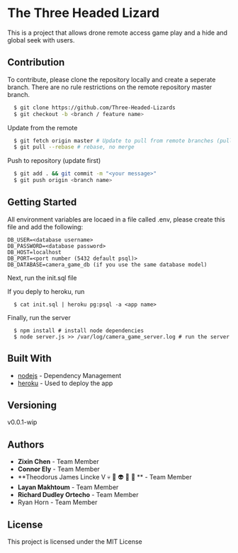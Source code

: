 # The Three Headed Lizard

This is a project that allows drone remote access game play and a hide and global seek with users.

## Contribution

To contribute, please clone the repository locally and create a seperate branch. There are no rule restrictions on the remote repository master branch.

```bash
  $ git clone https://github.com/Three-Headed-Lizards
  $ git checkout -b <branch / feature name>
```

Update from the remote
```bash
  $ git fetch origin master # Update to pull from remote branches (pull does this)
  $ git pull --rebase # rebase, no merge
```

Push to repository (update first)
```bash
  $ git add . && git commit -m "<your message>"
  $ git push origin <branch name>
```

## Getting Started

All environment variables are locaed in a file called .env, please create this file and add the following:

```
DB_USER=<database username>
DB_PASSWORD=<database password>
DB_HOST=localhost
DB_PORT=<port number (5432 default psql)>
DB_DATABASE=camera_game_db (if you use the same database model)
```

Next, run the init.sql file

If you deply to heroku, run
```
  $ cat init.sql | heroku pg:psql -a <app name>
```

Finally, run the server
```
  $ npm install # install node dependencies
  $ node server.js >> /var/log/camera_game_server.log # run the server
```

## Built With

* [nodejs](https://nodejs.org/en/) - Dependency Management
* [heroku](https://www.heroku.com/) - Used to deploy the app

## Versioning

v0.0.1-wip

## Authors

* **Zixin Chen** - Team Member
* **Connor Ely** - Team Member
* **Theodorus James Lincke Ⅴ 💀 👻 👽 🤖 💩 ** - Team Member
* **Layan Makhtoum** - Team Member
* **Richard Dudley Ortecho** - Team Member
* Ryan Horn - Team Member

## License

This project is licensed under the MIT License

